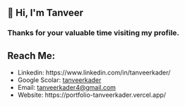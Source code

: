 <h2>👋 Hi, I'm Tanveer</h2>
<h3> Thanks for your valuable time visiting my profile. </h3>
<h2> Reach Me: </h2>
<ul>
<li> Linkedin: https://www.linkedin.com/in/tanveerkader/ </li>
<li> Google Scolar: <a href="https://scholar.google.com/citations?user=GIAwRq4AAAAJ&hl=en"> tanveerkader </a> </li>
<li> Email: <a href="mailto:tanveerkader4@gmail.com">tanveerkader4@gmail.com</a> </li>
<li> Website: https://portfolio-tanveerkader.vercel.app/ </li>
</ul>

